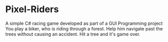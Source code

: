 # Pixel-Riders
A simple C# racing game developed as part of a GUI Programming project
You play a biker, who is riding through a forest. Help him navigate past the trees without causing an accident.
Hit a tree and it's game over.
